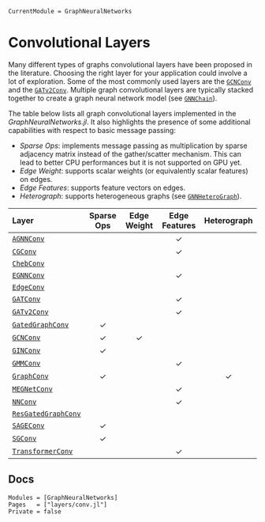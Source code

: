 ```@meta
CurrentModule = GraphNeuralNetworks
```

# Convolutional Layers

Many different types of graphs convolutional layers have been proposed in the literature. Choosing the right layer for your application could involve a lot of exploration. 
Some of the most commonly used layers are the [`GCNConv`](@ref) and the [`GATv2Conv`](@ref). Multiple graph convolutional layers are typically stacked together to create a graph neural network model
(see [`GNNChain`](@ref)).

The table below lists all graph convolutional layers implemented in the *GraphNeuralNetworks.jl*. It also highlights the presence of some additional capabilities with respect to basic message passing:
- *Sparse Ops*: implements message passing as multiplication by sparse adjacency matrix instead of the gather/scatter mechanism. This can lead to better CPU performances but it is not supported on GPU yet. 
- *Edge Weight*: supports scalar weights (or equivalently scalar features) on edges. 
- *Edge Features*: supports feature vectors on edges.
- *Heterograph*: supports heterogeneous graphs (see [`GNNHeteroGraph`](@ref)).

| Layer                       |Sparse Ops|Edge Weight|Edge Features| Heterograph  |
| :--------                   |  :---:   |:---:      |:---:        |  :---:       |
| [`AGNNConv`](@ref)          |          |           |     ✓       |              | 
| [`CGConv`](@ref)            |          |           |     ✓       |              |
| [`ChebConv`](@ref)          |          |           |             |              |
| [`EGNNConv`](@ref)          |          |           |     ✓       |              |
| [`EdgeConv`](@ref)          |          |           |             |              |
| [`GATConv`](@ref)           |          |           |     ✓       |              |
| [`GATv2Conv`](@ref)         |          |           |     ✓       |              |
| [`GatedGraphConv`](@ref)    |     ✓    |           |             |              |
| [`GCNConv`](@ref)           |     ✓    |     ✓     |             |              | 
| [`GINConv`](@ref)           |     ✓    |           |             |              |
| [`GMMConv`](@ref)           |          |           |     ✓       |              |
| [`GraphConv`](@ref)         |     ✓    |           |             |       ✓      |
| [`MEGNetConv`](@ref)        |          |           |     ✓       |              |
| [`NNConv`](@ref)            |          |           |     ✓       |              |
| [`ResGatedGraphConv`](@ref) |          |           |             |              |
| [`SAGEConv`](@ref)          |     ✓    |           |             |              |
| [`SGConv`](@ref)            |     ✓    |           |             |              |
| [`TransformerConv`](@ref)   |          |           |     ✓       |              |


## Docs

```@autodocs
Modules = [GraphNeuralNetworks]
Pages   = ["layers/conv.jl"]
Private = false
```
